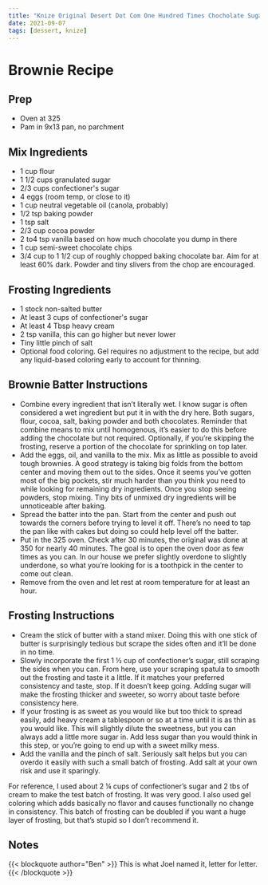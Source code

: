 ```yaml
---
title: "Knize Original Desert Dot Com One Hundred Times Chocholate Sugar Time Incorporated"
date: 2021-09-07
tags: [dessert, knize]
---
```


# Brownie Recipe

## Prep
* Oven at 325
* Pam in 9x13 pan, no parchment

## Mix Ingredients
* 1 cup flour
* 1 1/2 cups granulated sugar
* 2/3 cups confectioner's sugar
* 4 eggs (room temp, or close to it)
* 1 cup neutral vegetable oil (canola, probably)
* 1/2 tsp baking powder
* 1 tsp salt
* 2/3 cup cocoa powder
* 2 to4 tsp vanilla based on how much chocolate you dump in there
* 1 cup semi-sweet chocolate chips
* 3/4 cup to 1 1/2 cup of roughly chopped baking chocolate bar. Aim for at least 60% dark. Powder and tiny slivers from the chop are encouraged.

## Frosting Ingredients
* 1 stock non-salted butter
* At least 3 cups of confectioner's sugar
* At least 4 Tbsp heavy cream
* 2 tsp vanilla, this can go higher but never lower
* Tiny little pinch of salt
* Optional food coloring. Gel requires no adjustment to the recipe, but add any liquid-based coloring early to account for thinning.

## Brownie Batter Instructions
* Combine every ingredient that isn’t literally wet. I know sugar is often considered a wet ingredient but put it in with the dry here. Both sugars, flour, cocoa, salt, baking powder and both chocolates. Reminder that combine means to mix until homogenous, it’s easier to do this before adding the chocolate but not required. Optionally, if you’re skipping the frosting, reserve a portion of the chocolate for sprinkling on top later.
* Add the eggs, oil, and vanilla to the mix. Mix as little as possible to avoid tough brownies. A good strategy is taking big folds from the bottom center and moving them out to the sides. Once it seems you’ve gotten most of the big pockets, stir much harder than you think you need to while looking for remaining dry ingredients. Once you stop seeing powders, stop mixing. Tiny bits of unmixed dry ingredients will be unnoticeable after baking.
* Spread the batter into the pan. Start from the center and push out towards the corners before trying to level it off. There’s no need to tap the pan like with cakes but doing so could help level off the batter.
* Put in the 325 oven. Check after 30 minutes, the original was done at 350 for nearly 40 minutes. The goal is to open the oven door as few times as you can. In our house we prefer slightly overdone to slightly underdone, so what you’re looking for is a toothpick in the center to come out clean.
* Remove from the oven and let rest at room temperature for at least an hour.

## Frosting Instructions

* Cream the stick of butter with a stand mixer. Doing this with one stick of butter is surprisingly tedious but scrape the sides often and it’ll be done in no time.
* Slowly incorporate the first 1 ½ cup of confectioner’s sugar, still scraping the sides when you can. From here, use your scraping spatula to smooth out the frosting and taste it a little. If it matches your preferred consistency and taste, stop. If it doesn’t keep going. Adding sugar will make the frosting thicker and sweeter, so worry about taste before consistency here.
* If your frosting is as sweet as you would like but too thick to spread easily, add heavy cream a tablespoon or so at a time until it is as thin as you would like. This will slightly dilute the sweetness, but you can always add a little more sugar in. Add less sugar than you would think in this step, or you’re going to end up with a sweet milky mess.
* Add the vanilla and the pinch of salt. Seriously salt helps but you can overdo it easily with such a small batch of frosting. Add salt at your own risk and use it sparingly.

For reference, I used about 2 ¼ cups of confectioner’s sugar and 2 tbs of cream to make the test batch of frosting. It was very good. I also used gel coloring which adds basically no flavor and causes functionally no change in consistency. This batch of frosting can be doubled if you want a huge layer of frosting, but that’s stupid so I don’t recommend it.

## Notes
{{< blockquote author="Ben" >}}
This is what Joel named it, letter for letter.
{{< /blockquote >}}
